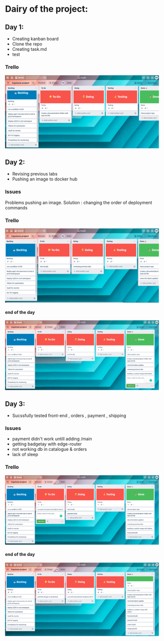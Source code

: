 # Dairy of the project:

## Day 1:

- Creating kanban board
- Clone the repo
- Creating task.md
- test

### Trello 


![Alt text](https://github.com/Danya-Mudaifea/level3-project/blob/main/documentation/day1.png?raw=true "Title")


## Day 2:

- Revising previous labs
- Pushing an image to docker hub

### Issues
Problems pushing an image. Solution : changing the order of deployment commands

### Trello 

![Alt text](https://github.com/Danya-Mudaifea/level3-project/blob/main/documentation/day2.png?raw=true "Title")

#### end of the day 

![Alt text](https://github.com/Danya-Mudaifea/level3-project/blob/main/documentation/day2.1.png?raw=true "Title")

## Day 3:
- Sucssfully tested front-end , orders , payment , shipping 

### Issues
- payment didn't work untill adding /main 
- getting badgetay with edge-router
- not working db in catalogue & orders 
- lack of sleep

### Trello 

![Alt text](https://github.com/Danya-Mudaifea/level3-project/blob/main/documentation/day3.png?raw=true "Title")

#### end of the day 

![Alt text](https://github.com/Danya-Mudaifea/level3-project/blob/main/documentation/day3.1.png?raw=true "Title")

